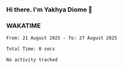 ### Hi there. I'm Yakhya Diome 👋

### WAKATIME
<!--START_SECTION:waka-->

```txt
From: 21 August 2025 - To: 27 August 2025

Total Time: 0 secs

No activity tracked
```

<!--END_SECTION:waka-->
